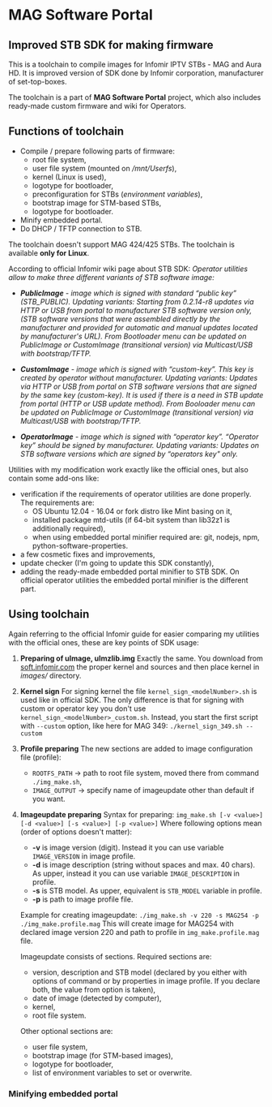 # MAG Software Portal
## Improved STB SDK for making firmware

This is a toolchain to compile images for Infomir IPTV STBs - MAG and Aura HD. It is improved version of SDK done by Infomir corporation, manufacturer of set-top-boxes.

The toolchain is a part of **MAG Software Portal** project, which also includes ready-made custom firmware and wiki for Operators.

## Functions of toolchain
* Compile / prepare following parts of firmware:
  * root file system,
  * user file system (mounted on */mnt/Userfs*),
  * kernel (Linux is used),
  * logotype for bootloader,
  * preconfiguration for STBs (*environment variables*),
  * bootstrap image for STM-based STBs,
  * logotype for bootloader.
* Minify embedded portal.
* Do DHCP / TFTP connection to STB.

The toolchain doesn't support MAG 424/425 STBs. The toolchain is available **only for Linux**.

According to official Infomir wiki page about STB SDK:
*Operator utilities allow to make three different variants of STB software image:*

 - *__PublicImage__ - image which is signed with standard “public key” (STB_PUBLIC).*
*Updating variants: Starting from 0.2.14-r8 updates via HTTP or USB from portal to manufacturer STB software version only, (STB software versions that were assembled directly by the manufacturer and provided for automatic and manual updates located by manufacturer's URL).*
*From Bootloader menu can be updated on PublicImage or CustomImage (transitional version) via Multicast/USB with bootstrap/TFTP.*

 - *__CustomImage__ - image which is signed with “custom-key”. This key is created by operator without manufacturer.*
*Updating variants: Updates via HTTP or USB from portal on STB software versions that are signed by the same key (custom-key). It is used if there is a need in STB update from portal (HTTP or USB update method).*
*From Booloader menu can be updated on PublicImage or CustomImage (transitional version) via Multicast/USB with bootstrap/TFTP.*

 - *__OperatorImage__ - image which is signed with “operator key”. “Operator key” should be signed by manufacturer.
Updating variants: Updates on STB software versions which are signed by “operators key" only.*

Utilities with my modification work exactly like the official ones, but also contain some add-ons like:
 - verification if the requirements of operator utilities are done properly. The requirements are:
	- OS Ubuntu 12.04 - 16.04 or fork distro like Mint basing on it,
	- installed package mtd-utils (if 64-bit system than lib32z1 is additionally required),
	- when using embedded portal minifier required are: git, nodejs, npm, python-software-properties.
 - a few cosmetic fixes and improvements,
 - update checker (I'm going to update this SDK constantly),
 - adding the ready-made embedded portal minifier to STB SDK. On official operator utilities the embedded portal minifier is the different part.

## Using toolchain

Again referring to the official Infomir guide for easier comparing my utilities with the official ones, these are key points of SDK usage:

1. **Preparing of uImage, uImzlib.img**
   Exactly the same. You download from [soft.infomir.com](http://soft.infomir.com) the proper kernel and sources and then place kernel in *images/* directory.

2. **Kernel sign**
   For signing kernel the file `kernel_sign_<modelNumber>.sh` is used like in official SDK. The only difference is that for signing with custom or operator key you don't use `kernel_sign_<modelNumber>_custom.sh`. Instead, you start the first script with `--custom` option, like here for MAG 349:
   `./kernel_sign_349.sh --custom`

3. **Profile preparing**
   The new sections are added to image configuration file (profile):
   - `ROOTFS_PATH` -> path to root file system, moved there from command `./img_make.sh`,
   - `IMAGE_OUTPUT` -> specify name of imageupdate other than default if you want.

4. **Imageupdate preparing**
   Syntax for preparing:
   `img_make.sh [-v <value>] [-d <value>] [-s <value>] [-p <value>]`
   Where following options mean (order of options doesn't matter):
   - **-v** is image version (digit). Instead it you can use variable `IMAGE_VERSION` in image profile.
   - **-d** is image description (string without spaces and max. 40 chars). As upper, instead it you can use variable `IMAGE_DESCRIPTION` in profile.
   - **-s** is STB model. As upper, equivalent is `STB_MODEL` variable in profile.
   - **-p** is path to image profile file.

   Example for creating imageupdate:
   `./img_make.sh -v 220 -s MAG254 -p ./img_make.profile.mag`
   This will create image for MAG254 with declared image version 220 and path to profile in `img_make.profile.mag` file.

   Imageupdate consists of sections. Required sections are:
   * version, description and STB model (declared by you either with options of command or by properties in image profile. If you declare both, the value from option is taken),
   * date of image (detected by computer),
   * kernel,
   * root file system.

   Other optional sections are:
   * user file system,
   * bootstrap image (for STM-based images),
   * logotype for bootloader,
   * list of environment variables to set or overwrite.

### Minifying embedded portal
